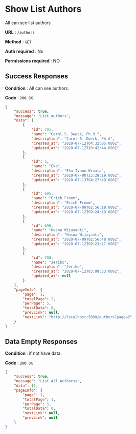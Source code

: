 # Show List Authors

All can see list authors

**URL** : `/authors`

**Method** : `GET`

**Auth required** : No

**Permissions required** : NO

## Success Responses

**Condition** : All can see authors.

**Code** : `200 OK`


```json
{
    "success": true,
    "message": "List authors",
    "data": [
        {
            "id": 701,
            "name": "Carol S. Dweck, Ph.d.",
            "description": "Carol S. Dweck, Ph.d",
            "created_at": "2020-07-12T04:32:05.000Z",
            "updated_at": "2020-07-12T10:42:44.000Z"
        },
        {
            "id": 5,
            "name": "Eko",
            "description": "Eko Ivano Winata",
            "created_at": "2020-07-08T23:28:19.000Z",
            "updated_at": "2020-07-13T04:27:49.000Z"
        },
        {
            "id": 695,
            "name": "Erich Fromm",
            "description": "Erich Fromm",
            "created_at": "2020-07-09T02:56:18.000Z",
            "updated_at": "2020-07-12T09:24:19.000Z"
        },
        {
            "id": 696,
            "name": "Hasna Wijayanti",
            "description": "Hasna Wijayanti",
            "created_at": "2020-07-09T02:56:48.000Z",
            "updated_at": "2020-07-12T09:23:27.000Z"
        },
        {
            "id": 700,
            "name": "Jeriko",
            "description": "Jeriko",
            "created_at": "2020-07-12T03:09:33.000Z",
            "updated_at": null
        }
    ],
    "pageInfo": {
        "page": 1,
        "totalPage": 2,
        "perPage": 5,
        "totalData": 8,
        "prevLink": null,
        "nextLink": "http://localhost:5000/authors?page=2"
    }
}
```
## Data Empty Responses

**Condition** : if not have data.

**Code** : `200 OK`

```json
{
    "success": true,
    "message": "List All Authorss",
    "data": [],
    "pageInfo": {
        "page": 1,
        "totalPage": 1,
        "perPage": 5,
        "totalData": 0,
        "nextLink": null,
        "prevLink": null
    }
}
```